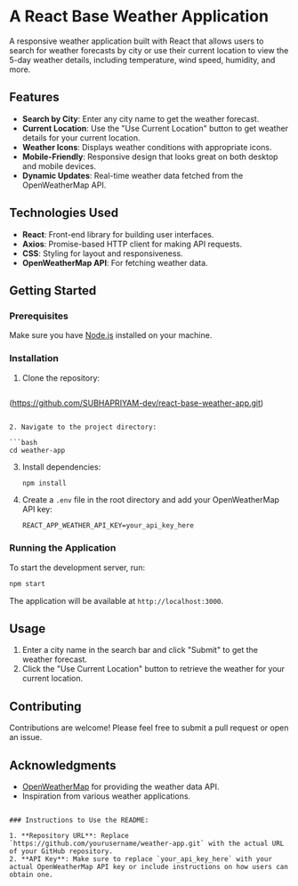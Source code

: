 # A React Base Weather Application

A responsive weather application built with React that allows users to search for weather forecasts by city or use their current location to view the 5-day weather details, including temperature, wind speed, humidity, and more.

## Features

- **Search by City**: Enter any city name to get the weather forecast.
- **Current Location**: Use the "Use Current Location" button to get weather details for your current location.
- **Weather Icons**: Displays weather conditions with appropriate icons.
- **Mobile-Friendly**: Responsive design that looks great on both desktop and mobile devices.
- **Dynamic Updates**: Real-time weather data fetched from the OpenWeatherMap API.

## Technologies Used

- **React**: Front-end library for building user interfaces.
- **Axios**: Promise-based HTTP client for making API requests.
- **CSS**: Styling for layout and responsiveness.
- **OpenWeatherMap API**: For fetching weather data.

## Getting Started

### Prerequisites

Make sure you have [Node.js](https://nodejs.org/) installed on your machine.

### Installation

1. Clone the repository:

   ```bash
  (https://github.com/SUBHAPRIYAM-dev/react-base-weather-app.git)
   ```

2. Navigate to the project directory:

   ```bash
   cd weather-app
   ```

3. Install dependencies:

   ```bash
   npm install
   ```

4. Create a `.env` file in the root directory and add your OpenWeatherMap API key:

   ```
   REACT_APP_WEATHER_API_KEY=your_api_key_here
   ```

### Running the Application

To start the development server, run:

```bash
npm start
```

The application will be available at `http://localhost:3000`.

## Usage

1. Enter a city name in the search bar and click "Submit" to get the weather forecast.
2. Click the "Use Current Location" button to retrieve the weather for your current location.

## Contributing

Contributions are welcome! Please feel free to submit a pull request or open an issue.

## Acknowledgments

- [OpenWeatherMap](https://openweathermap.org/) for providing the weather data API.
- Inspiration from various weather applications.
```

### Instructions to Use the README:

1. **Repository URL**: Replace `https://github.com/yourusername/weather-app.git` with the actual URL of your GitHub repository.
2. **API Key**: Make sure to replace `your_api_key_here` with your actual OpenWeatherMap API key or include instructions on how users can obtain one.
